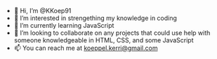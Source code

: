 - 👋 Hi, I’m @KKoep91
- 👀 I’m interested in strengething my knowledge in coding
- 🌱 I’m currently learning JavaScript
- 💞️ I’m looking to collaborate on any projects that could use help with someone knowledgeable in HTML, CSS, and some JavaScript
- 📫 You can reach me at koeppel.kerri@gmail.com

<!---
KKoep91/KKoep91 is a ✨ special ✨ repository because its `README.md` (this file) appears on your GitHub profile.
You can click the Preview link to take a look at your changes.
--->
